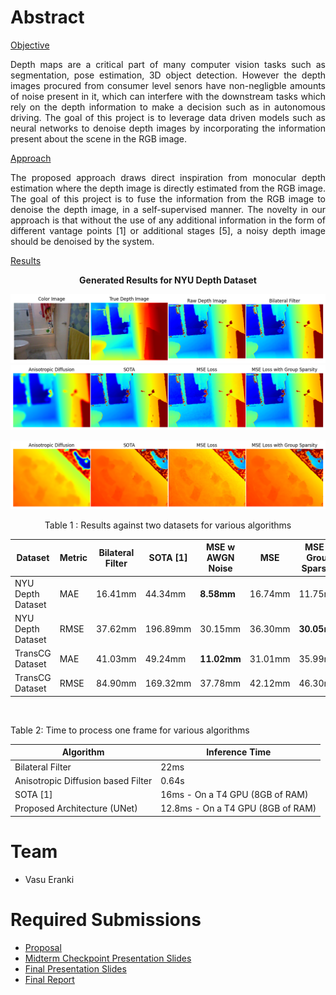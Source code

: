 # Abstract


<ins>Objective</ins>  
<p align ="justify">Depth maps are a critical part of many computer vision tasks such as segmentation, pose estimation, 3D object detection. However the depth images procured from consumer level senors have non-negligble amounts of noise present in it, which can interfere with the downstream tasks which rely on the depth information to make a decision such as in autonomous driving. The goal of this project is to leverage data driven models such as neural networks to denoise depth images by incorporating the information present about the scene in the RGB image.</p>
<ins>Approach</ins>  
<p align="justify">The proposed approach draws direct inspiration from monocular depth estimation where the depth image is directly estimated from the RGB image. The goal of this project is to fuse the information from the RGB image to denoise the depth image, in a self-supervised manner. The novelty in our approach is that without the use of any additional information in the form of different vantage points [1] or additional stages [5], a noisy depth image should be denoised by the system.  </p>

<ins>Results</ins>  

<p align="center"> <b>Generated Results for NYU Depth Dataset </b> </p>  

![Alt Text](https://github.com/Vasu-Eranki/DenoisingDepthImages/blob/main/Presentation%20Material/nyu_1.png)
![Alt Text](https://github.com/Vasu-Eranki/DenoisingDepthImages/blob/main/Presentation%20Material/nyu_2.png)  

<p align="center> <b>Generated Results for the TransCG Dataset </b></p>  
 
![Alt Text](https://github.com/Vasu-Eranki/DenoisingDepthImages/blob/main/Presentation%20Material/transcg_1.png)
![Alt Text](https://github.com/Vasu-Eranki/DenoisingDepthImages/blob/main/Presentation%20Material/transcg_2.png)  
<p align="center"> Table 1 : Results against two datasets for various algorithms </p>  

 Dataset |Metric| Bilateral Filter | SOTA [1] | MSE w AWGN Noise | MSE | MSE w Group Sparsity  | MSE w downstream tasks
---| --- | --- | --- | ---| ---| ---| ---
NYU Depth Dataset |  MAE |  16.41mm|  44.34mm|  <b>8.58mm</b>|  16.74mm|  11.75mm|  10.01mm| 15.31mm
NYU Depth Dataset |  RMSE | 37.62mm| 196.89mm| 30.15mm| 36.30mm| <b>30.05mm</b>| <b>24.73mm</b>| 34.21mm| 
TransCG Dataset |  MAE |  41.03mm| 49.24mm| <b>11.02mm</b>| 31.01mm| 35.99mm| 16.35mm| 37.81mm| 
TransCG Dataset |  RMSE|  84.90mm| 169.32mm| 37.78mm| 42.12mm|  46.30mm| <b>32.45mm</b>| 49.05mm|  


 <p></br></p> 
<p align="left"> Table 2: Time to process one frame for various algorithms </p>


  
Algorithm |  Inference Time 
---|  ---
Bilateral Filter |  22ms 
Anisotropic Diffusion based Filter |  0.64s
SOTA [1] |  16ms - On a T4 GPU (8GB of RAM)
Proposed Architecture (UNet) |  12.8ms - On a T4 GPU (8GB of RAM)
  
# Team

* Vasu Eranki 

# Required Submissions

* [Proposal](proposal.md)
* [Midterm Checkpoint Presentation Slides](https://docs.google.com/presentation/d/1Kyzuc4vfThnysSqpJy_nGMxYRILOdqt1/edit?usp=sharing&ouid=109510607650224076456&rtpof=true&sd=true)
* [Final Presentation Slides](https://docs.google.com/presentation/d/1Qz5Prh5TxgHiTDqIplJr0FZuXQBvTlMh/edit?usp=sharing&ouid=109510607650224076456&rtpof=true&sd=true)
* [Final Report](report)
